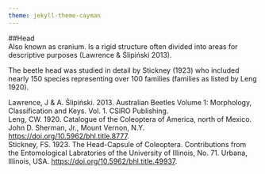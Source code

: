 ```yaml
---
theme: jekyll-theme-cayman
---
```


##Head  
Also known as cranium. Is a rigid structure often divided into areas for descriptive purposes (Lawrence & Ślipiński 2013).  
  
The beetle head was studied in detail by Stickney (1923) who included nearly 150 species representing over 100 families (families as listed by Leng 1920).
  
Lawrence, J & A. Ślipiński. 2013. Australian Beetles Volume 1: Morphology, Classification and Keys. Vol. 1. CSIRO Publishing.  
Leng, CW. 1920. Catalogue of the Coleoptera of America, north of Mexico. John D. Sherman, Jr., Mount Vernon, N.Y. https://doi.org/10.5962/bhl.title.8777.  
Stickney, FS. 1923. The Head-Capsule of Coleoptera. Contributions from the Entomological Labratories of the University of Illinois, No. 71. Urbana, Illinois, USA. https://doi.org/10.5962/bhl.title.49937.
